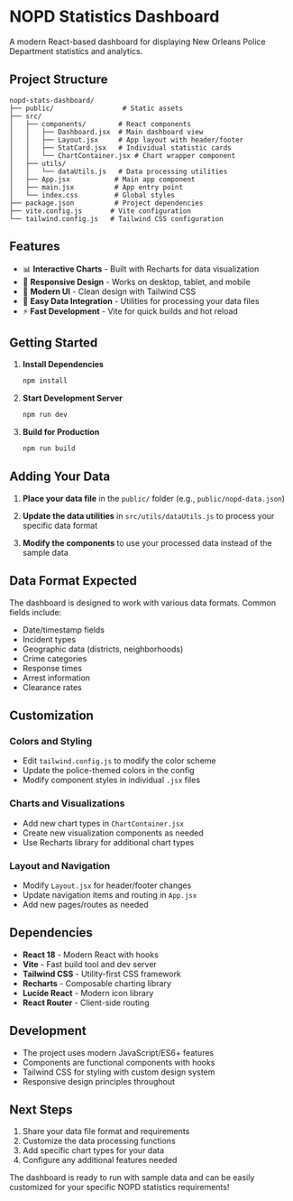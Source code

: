 # NOPD Statistics Dashboard

A modern React-based dashboard for displaying New Orleans Police Department statistics and analytics.

## Project Structure

```
nopd-stats-dashboard/
├── public/                 # Static assets
├── src/
│   ├── components/        # React components
│   │   ├── Dashboard.jsx  # Main dashboard view
│   │   ├── Layout.jsx     # App layout with header/footer
│   │   ├── StatCard.jsx   # Individual statistic cards
│   │   └── ChartContainer.jsx # Chart wrapper component
│   ├── utils/
│   │   └── dataUtils.js   # Data processing utilities
│   ├── App.jsx           # Main app component
│   ├── main.jsx          # App entry point
│   └── index.css         # Global styles
├── package.json          # Project dependencies
├── vite.config.js       # Vite configuration
└── tailwind.config.js   # Tailwind CSS configuration
```

## Features

- 📊 **Interactive Charts** - Built with Recharts for data visualization
- 📱 **Responsive Design** - Works on desktop, tablet, and mobile
- 🎨 **Modern UI** - Clean design with Tailwind CSS
- 🔧 **Easy Data Integration** - Utilities for processing your data files
- ⚡ **Fast Development** - Vite for quick builds and hot reload

## Getting Started

1. **Install Dependencies**
   ```bash
   npm install
   ```

2. **Start Development Server**
   ```bash
   npm run dev
   ```

3. **Build for Production**
   ```bash
   npm run build
   ```

## Adding Your Data

1. **Place your data file** in the `public/` folder (e.g., `public/nopd-data.json`)

2. **Update the data utilities** in `src/utils/dataUtils.js` to process your specific data format

3. **Modify the components** to use your processed data instead of the sample data

## Data Format Expected

The dashboard is designed to work with various data formats. Common fields include:

- Date/timestamp fields
- Incident types
- Geographic data (districts, neighborhoods)
- Crime categories
- Response times
- Arrest information
- Clearance rates

## Customization

### Colors and Styling
- Edit `tailwind.config.js` to modify the color scheme
- Update the police-themed colors in the config
- Modify component styles in individual `.jsx` files

### Charts and Visualizations
- Add new chart types in `ChartContainer.jsx`
- Create new visualization components as needed
- Use Recharts library for additional chart types

### Layout and Navigation
- Modify `Layout.jsx` for header/footer changes
- Update navigation items and routing in `App.jsx`
- Add new pages/routes as needed

## Dependencies

- **React 18** - Modern React with hooks
- **Vite** - Fast build tool and dev server
- **Tailwind CSS** - Utility-first CSS framework
- **Recharts** - Composable charting library
- **Lucide React** - Modern icon library
- **React Router** - Client-side routing

## Development

- The project uses modern JavaScript/ES6+ features
- Components are functional components with hooks
- Tailwind CSS for styling with custom design system
- Responsive design principles throughout

## Next Steps

1. Share your data file format and requirements
2. Customize the data processing functions
3. Add specific chart types for your data
4. Configure any additional features needed

The dashboard is ready to run with sample data and can be easily customized for your specific NOPD statistics requirements!
